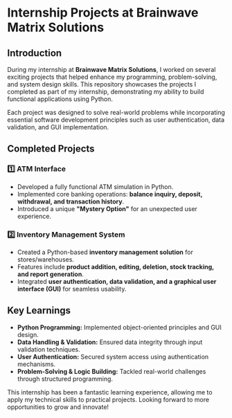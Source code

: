 # Internship Projects at Brainwave Matrix Solutions  

## Introduction  

During my internship at **Brainwave Matrix Solutions**, I worked on several exciting projects that helped enhance my programming, problem-solving, and system design skills. This repository showcases the projects I completed as part of my internship, demonstrating my ability to build functional applications using Python.  

Each project was designed to solve real-world problems while incorporating essential software development principles such as user authentication, data validation, and GUI implementation.  

## Completed Projects  

### 1️⃣ **ATM Interface**  
- Developed a fully functional ATM simulation in Python.  
- Implemented core banking operations: **balance inquiry, deposit, withdrawal, and transaction history**.  
- Introduced a unique **"Mystery Option"** for an unexpected user experience.  

### 2️⃣ **Inventory Management System**  
- Created a Python-based **inventory management solution** for stores/warehouses.  
- Features include **product addition, editing, deletion, stock tracking, and report generation**.  
- Integrated **user authentication, data validation, and a graphical user interface (GUI)** for seamless usability.  

## Key Learnings  
- **Python Programming:** Implemented object-oriented principles and GUI design.  
- **Data Handling & Validation:** Ensured data integrity through input validation techniques.  
- **User Authentication:** Secured system access using authentication mechanisms.  
- **Problem-Solving & Logic Building:** Tackled real-world challenges through structured programming.  

This internship has been a fantastic learning experience, allowing me to apply my technical skills to practical projects. Looking forward to more opportunities to grow and innovate!  

